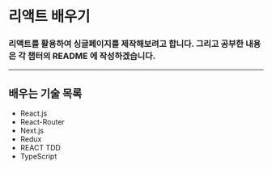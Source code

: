 # 리액트 배우기

### 리액트를 활용하여 싱글페이지를 제작해보려고 합니다. 그리고 공부한 내용은 각 챕터의 README 에 작성하겠습니다.
-------------

## 배우는 기술 목록

* React.js
* React-Router
* Next.js
* Redux
* REACT TDD
* TypeScript
